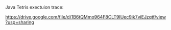 Java Tetris exectuion trace:

https://drive.google.com/file/d/1B6tQMmo964F8CLT9IUec9ik7viEJzqtf/view?usp=sharing
